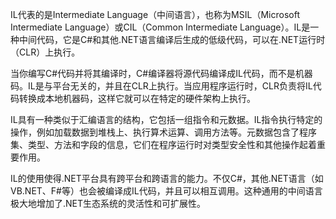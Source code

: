IL代表的是Intermediate Language（中间语言），也称为MSIL（Microsoft Intermediate Language）或CIL（Common Intermediate Language）。IL是一种中间代码，它是C#和其他.NET语言编译后生成的低级代码，可以在.NET运行时（CLR）上执行。

当你编写C#代码并将其编译时，C#编译器将源代码编译成IL代码，而不是机器码。IL是与平台无关的，并且在CLR上执行。当应用程序运行时，CLR负责将IL代码转换成本地机器码，这样它就可以在特定的硬件架构上执行。

IL具有一种类似于汇编语言的结构，它包括一组指令和元数据。IL指令执行特定的操作，例如加载数据到堆栈上、执行算术运算、调用方法等。元数据包含了程序集、类型、方法和字段的信息，它们在程序运行时对类型安全性和其他操作起着重要作用。

IL的使用使得.NET平台具有跨平台和跨语言的能力。不仅C#，其他.NET语言（如VB.NET、F#等）也会被编译成IL代码，并且可以相互调用。这种通用的中间语言极大地增加了.NET生态系统的灵活性和可扩展性。